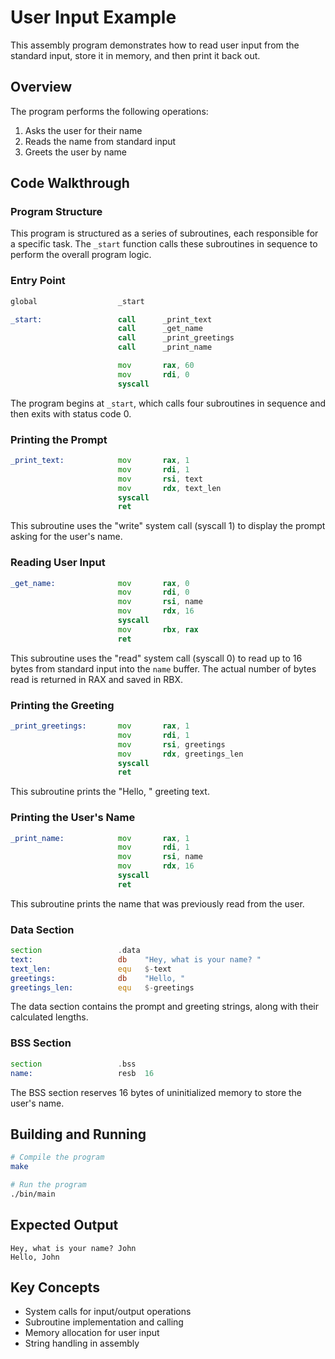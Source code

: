 # User Input Example

This assembly program demonstrates how to read user input from the standard input, store it in memory, and then print it back out.

## Overview

The program performs the following operations:
1. Asks the user for their name
2. Reads the name from standard input
3. Greets the user by name

## Code Walkthrough

### Program Structure

This program is structured as a series of subroutines, each responsible for a specific task. The `_start` function calls these subroutines in sequence to perform the overall program logic.

### Entry Point

```asm
global                  _start

_start:                 call      _print_text
                        call      _get_name
                        call      _print_greetings
                        call      _print_name

                        mov       rax, 60
                        mov       rdi, 0
                        syscall
```

The program begins at `_start`, which calls four subroutines in sequence and then exits with status code 0.

### Printing the Prompt

```asm
_print_text:            mov       rax, 1
                        mov       rdi, 1
                        mov       rsi, text
                        mov       rdx, text_len
                        syscall
                        ret
```

This subroutine uses the "write" system call (syscall 1) to display the prompt asking for the user's name.

### Reading User Input

```asm
_get_name:              mov       rax, 0
                        mov       rdi, 0
                        mov       rsi, name
                        mov       rdx, 16
                        syscall
                        mov       rbx, rax
                        ret
```

This subroutine uses the "read" system call (syscall 0) to read up to 16 bytes from standard input into the `name` buffer. The actual number of bytes read is returned in RAX and saved in RBX.

### Printing the Greeting

```asm
_print_greetings:       mov       rax, 1
                        mov       rdi, 1
                        mov       rsi, greetings
                        mov       rdx, greetings_len
                        syscall
                        ret
```

This subroutine prints the "Hello, " greeting text.

### Printing the User's Name

```asm
_print_name:            mov       rax, 1
                        mov       rdi, 1
                        mov       rsi, name
                        mov       rdx, 16
                        syscall
                        ret
```

This subroutine prints the name that was previously read from the user.

### Data Section

```asm
section                 .data
text:                   db    "Hey, what is your name? "
text_len:               equ   $-text
greetings:              db    "Hello, "
greetings_len:          equ   $-greetings
```

The data section contains the prompt and greeting strings, along with their calculated lengths.

### BSS Section

```asm
section                 .bss
name:                   resb  16
```

The BSS section reserves 16 bytes of uninitialized memory to store the user's name.

## Building and Running

```bash
# Compile the program
make

# Run the program
./bin/main
```

## Expected Output

```
Hey, what is your name? John
Hello, John
```

## Key Concepts

- System calls for input/output operations
- Subroutine implementation and calling
- Memory allocation for user input
- String handling in assembly
